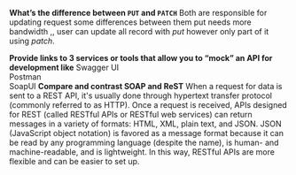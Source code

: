 
**What’s the difference between  `PUT`  and  `PATCH`**
Both are responsible for updating request some differences between them put needs more bandwidth ,, user can update all record with *put* however only part of it using *patch*.

**Provide links to 3 services or tools that allow you to “mock” an API for development like**
Swagger UI  
Postman  
SoapUI
**Compare and contrast SOAP and ReST**
When a request for data is sent to a REST API, it's usually done through hypertext transfer protocol (commonly referred to as HTTP). Once a request is received, APIs designed for REST (called RESTful APIs or RESTful web services) can return messages in a variety of formats: HTML, XML, plain text, and JSON. JSON (JavaScript object notation) is favored as a message format because it can be read by any programming language (despite the name), is human- and machine-readable, and is lightweight. In this way, RESTful APIs are more flexible and can be easier to set up.